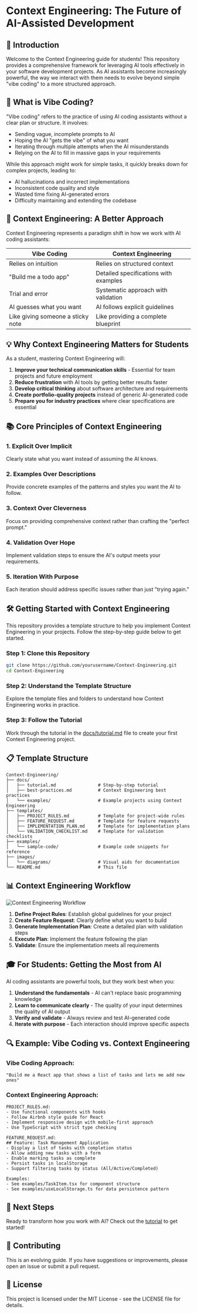 # Context Engineering: The Future of AI-Assisted Development

## 🌟 Introduction

Welcome to the Context Engineering guide for students! This repository provides a comprehensive framework for leveraging AI tools effectively in your software development projects. As AI assistants become increasingly powerful, the way we interact with them needs to evolve beyond simple "vibe coding" to a more structured approach.

## 🤔 What is Vibe Coding?

"Vibe coding" refers to the practice of using AI coding assistants without a clear plan or structure. It involves:

- Sending vague, incomplete prompts to AI
- Hoping the AI "gets the vibe" of what you want
- Iterating through multiple attempts when the AI misunderstands
- Relying on the AI to fill in massive gaps in your requirements

While this approach might work for simple tasks, it quickly breaks down for complex projects, leading to:

- AI hallucinations and incorrect implementations
- Inconsistent code quality and style
- Wasted time fixing AI-generated errors
- Difficulty maintaining and extending the codebase

## 🚀 Context Engineering: A Better Approach

Context Engineering represents a paradigm shift in how we work with AI coding assistants:

| Vibe Coding | Context Engineering |
|-------------|---------------------|
| Relies on intuition | Relies on structured context |
| "Build me a todo app" | Detailed specifications with examples |
| Trial and error | Systematic approach with validation |
| AI guesses what you want | AI follows explicit guidelines |
| Like giving someone a sticky note | Like providing a complete blueprint |

## 💡 Why Context Engineering Matters for Students

As a student, mastering Context Engineering will:

1. **Improve your technical communication skills** - Essential for team projects and future employment
2. **Reduce frustration** with AI tools by getting better results faster
3. **Develop critical thinking** about software architecture and requirements
4. **Create portfolio-quality projects** instead of generic AI-generated code
5. **Prepare you for industry practices** where clear specifications are essential

## 📚 Core Principles of Context Engineering

### 1. Explicit Over Implicit
Clearly state what you want instead of assuming the AI knows.

### 2. Examples Over Descriptions
Provide concrete examples of the patterns and styles you want the AI to follow.

### 3. Context Over Cleverness
Focus on providing comprehensive context rather than crafting the "perfect prompt."

### 4. Validation Over Hope
Implement validation steps to ensure the AI's output meets your requirements.

### 5. Iteration With Purpose
Each iteration should address specific issues rather than just "trying again."

## 🛠️ Getting Started with Context Engineering

This repository provides a template structure to help you implement Context Engineering in your projects. Follow the step-by-step guide below to get started.

### Step 1: Clone this Repository
```bash
git clone https://github.com/yourusername/Context-Engineering.git
cd Context-Engineering
```

### Step 2: Understand the Template Structure
Explore the template files and folders to understand how Context Engineering works in practice.

### Step 3: Follow the Tutorial
Work through the tutorial in the [docs/tutorial.md](docs/tutorial.md) file to create your first Context Engineering project.

## 📋 Template Structure

```
Context-Engineering/
├── docs/
│   ├── tutorial.md                # Step-by-step tutorial
│   ├── best-practices.md          # Context Engineering best practices
│   └── examples/                  # Example projects using Context Engineering
├── templates/
│   ├── PROJECT_RULES.md           # Template for project-wide rules
│   ├── FEATURE_REQUEST.md         # Template for feature requests
│   ├── IMPLEMENTATION_PLAN.md     # Template for implementation plans
│   └── VALIDATION_CHECKLIST.md    # Template for validation checklists
├── examples/
│   └── sample-code/               # Example code snippets for reference
├── images/
│   └── diagrams/                  # Visual aids for documentation
└── README.md                      # This file
```

## 📊 Context Engineering Workflow

![Context Engineering Workflow](images/diagrams/context-engineering-workflow.png)

1. **Define Project Rules**: Establish global guidelines for your project
2. **Create Feature Request**: Clearly define what you want to build
3. **Generate Implementation Plan**: Create a detailed plan with validation steps
4. **Execute Plan**: Implement the feature following the plan
5. **Validate**: Ensure the implementation meets all requirements

## 🎓 For Students: Getting the Most from AI

AI coding assistants are powerful tools, but they work best when you:

1. **Understand the fundamentals** - AI can't replace basic programming knowledge
2. **Learn to communicate clearly** - The quality of your input determines the quality of AI output
3. **Verify and validate** - Always review and test AI-generated code
4. **Iterate with purpose** - Each interaction should improve specific aspects

## 🔍 Example: Vibe Coding vs. Context Engineering

### Vibe Coding Approach:
```
"Build me a React app that shows a list of tasks and lets me add new ones"
```

### Context Engineering Approach:
```
PROJECT_RULES.md:
- Use functional components with hooks
- Follow Airbnb style guide for React
- Implement responsive design with mobile-first approach
- Use TypeScript with strict type checking

FEATURE_REQUEST.md:
## Feature: Task Management Application
- Display a list of tasks with completion status
- Allow adding new tasks with a form
- Enable marking tasks as complete
- Persist tasks in localStorage
- Support filtering tasks by status (All/Active/Completed)

Examples:
- See examples/TaskItem.tsx for component structure
- See examples/useLocalStorage.ts for data persistence pattern
```

## 🚀 Next Steps

Ready to transform how you work with AI? Check out the [tutorial](docs/tutorial.md) to get started!

## 📝 Contributing

This is an evolving guide. If you have suggestions or improvements, please open an issue or submit a pull request.

## 📄 License

This project is licensed under the MIT License - see the LICENSE file for details.
